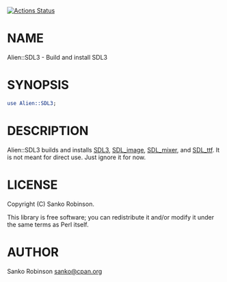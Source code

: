 [![Actions Status](https://github.com/sanko/Alien-SDL3.pm/actions/workflows/test.yml/badge.svg)](https://github.com/sanko/Alien-SDL3.pm/actions)
# NAME

Alien::SDL3 - Build and install SDL3

# SYNOPSIS

```perl
use Alien::SDL3;
```

# DESCRIPTION

Alien::SDL3 builds and installs [SDL3](https://github.com/libsdl-org/SDL/),
[SDL\_image](https://github.com/libsdl-org/SDL_image/),
[SDL\_mixer](https://github.com/libsdl-org/SDL_mixer/), and
[SDL\_ttf](https://github.com/libsdl-org/SDL_ttf/). It is not meant for direct
use. Just ignore it for now.

# LICENSE

Copyright (C) Sanko Robinson.

This library is free software; you can redistribute it and/or modify it under
the same terms as Perl itself.

# AUTHOR

Sanko Robinson <sanko@cpan.org>
